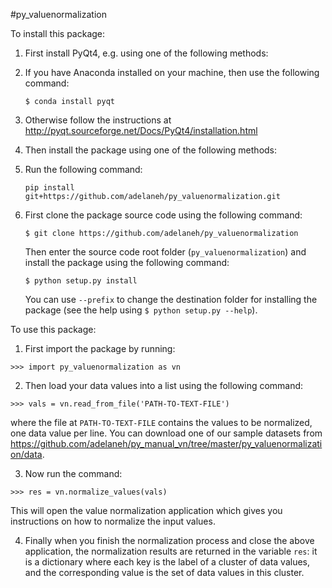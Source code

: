 #py_valuenormalization

To install this package:

1. First install PyQt4, e.g. using one of the following methods:
  1. If you have Anaconda installed on your machine, then use the following command:

     ```$ conda install pyqt```

  2. Otherwise follow the instructions at http://pyqt.sourceforge.net/Docs/PyQt4/installation.html

2. Then install the package using one of the following methods:
  1. Run the following command:

     ```pip install git+https://github.com/adelaneh/py_valuenormalization.git```
	 
  2. First clone the package source code using the following command:

     ```$ git clone https://github.com/adelaneh/py_valuenormalization```

     Then enter the source code root folder (```py_valuenormalization```) and install the package using the following command:

     ```$ python setup.py install```

     You can use ```--prefix``` to change the destination folder for installing the package (see the help using ```$ python setup.py --help```).

To use this package:

1. First import the package by running:

  ```>>> import py_valuenormalization as vn```

2. Then load your data values into a list using the following command:

  ```>>> vals = vn.read_from_file('PATH-TO-TEXT-FILE')```
  
  where the file at ```PATH-TO-TEXT-FILE``` contains the values to be normalized, one data value per line. You can download one of our sample datasets from https://github.com/adelaneh/py_manual_vn/tree/master/py_valuenormalization/data.

3. Now run the command:

  ```>>> res = vn.normalize_values(vals)```
  
  This will open the value normalization application which gives you instructions on how to normalize the input values.

4. Finally when you finish the normalization process and close the above application, the normalization results are returned in the variable ```res```: it is a dictionary where each key is the label of a cluster of data values, and the corresponding value is the set of data values in this cluster.
